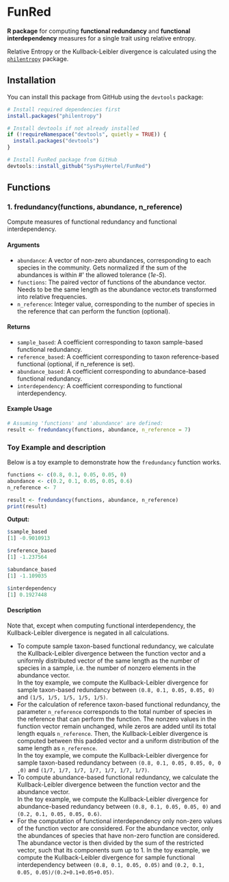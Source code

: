 # FunRed

**R package** for computing **functional redundancy** and **functional interdependency** measures for a single trait using relative entropy.  
  
Relative Entropy or the Kullback-Leibler divergence is calculated using the [`philentropy`](https://cran.r-project.org/package=philentropy) package.


## Installation

You can install this package from GitHub using the `devtools` package:

```R
# Install required dependencies first
install.packages("philentropy")

# Install devtools if not already installed
if (!requireNamespace("devtools", quietly = TRUE)) {
  install.packages("devtools")
}

# Install FunRed package from GitHub
devtools::install_github("SysPsyHertel/FunRed")

```

## Functions

### 1. fredundancy(functions, abundance, n_reference)

Compute measures of functional redundancy and functional interdependency.

#### **Arguments**
- `abundance`: A vector of non-zero abundances, corresponding to each species in the community. Gets normalized if the sum of the abundances is within
#'                  the allowed tolerance (*1e-5*).
- `functions`: The paired vector of functions of the abundance vector. Needs to be the same length as the abundance vector.ets transformed into relative frequencies.
- `n_reference`: Integer value, corresponding to the number of species in the reference that can perform the function (optional).



#### **Returns**
- `sample_based`: A coefficient corresponding to taxon sample-based functional redundancy.
- `reference_based`: A coefficient corresponding to taxon reference-based functional (optional, if n_reference is set).
- `abundance_based`: A coefficient corresponding to abundance-based functional redundancy.
- `interdependency`: A coefficient corresponding to functional interdependency.

#### **Example Usage**

```R
# Assuming 'functions' and 'abundance' are defined:
result <- fredundancy(functions, abundance, n_reference = 7)
```
### Toy Example and description

Below is a toy example to demonstrate how the `fredundancy` function works.

```R
functions <- c(0.8, 0.1, 0.05, 0.05, 0)
abundance <- c(0.2, 0.1, 0.05, 0.05, 0.6)
n_reference <- 7

result <- fredundancy(functions, abundance, n_reference)
print(result)
```
**Output:**

```R
$sample_based
[1] -0.9010913

$reference_based
[1] -1.237564

$abundance_based
[1] -1.109035

$interdependency
[1] 0.1927448

```
#### **Description**
Note that, except when computing functional interdependency, the Kullback-Leibler divergence is negated in all calculations.  

- To compute sample taxon-based functional redundancy, we calculate the Kullback-Leibler divergence between the function vector
and a uniformly distributed vector of the same length as the number of species in a sample, i.e. the number of nonzero
elements in the abundance vector.  
In the toy example, we compute the Kullback-Leibler divergence for sample taxon-based
redundancy between  `(0.8, 0.1, 0.05, 0.05, 0)` and `(1/5, 1/5, 1/5, 1/5, 1/5)`. 
- For the calculation of reference taxon-based functional redundancy, the parameter `n_reference` corresponds to the total number of species
in the reference that can perform the function. The nonzero values in the function vector remain unchanged, while zeros are
added until its total length equals `n_reference`. Then, the Kullback-Leibler divergence is computed between this padded vector
and a uniform distribution of the same length as `n_reference`.  
In the toy example, we compute the Kullback-Leibler divergence for sample taxon-based redundancy between
`(0.8, 0.1, 0.05, 0.05, 0, 0 ,0)` and `(1/7, 1/7, 1/7, 1/7, 1/7, 1/7, 1/7)`.
- To compute abundance-based functional redundancy, we calculate the Kullback-Leibler divergence between the function vector and the abundance vector.  
In the toy example, we compute the Kullback-Leibler divergence for abundance-based redundancy 
between `(0.8, 0.1, 0.05, 0.05, 0)` and `(0.2, 0.1, 0.05, 0.05, 0.6)`.
- For the computation of functional interdependency only non-zero values of the function vector are considered.
For the abundance vector, only the abundances of species that have non-zero function are considered. The abundance
vector is then divided by the sum of the restricted vector, such that its components sum up to 1.
In the toy example, we compute the Kullback-Leibler divergence for sample functional interdependency between
`(0.8, 0.1, 0.05, 0.05)` and `(0.2, 0.1, 0.05, 0.05)/(0.2+0.1+0.05+0.05)`.
